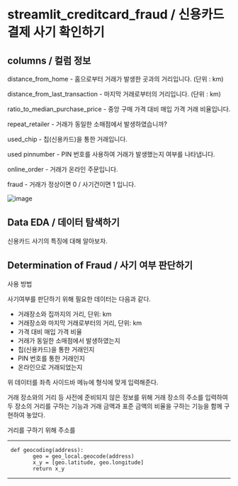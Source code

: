 # streamlit_creditcard_fraud / 신용카드 결제 사기 확인하기

## columns / 컬럼 정보

distance_from_home - 홈으로부터 거래가 발생한 곳과의 거리입니다. (단위 : km)

distance_from_last_transaction - 마지막 거래로부터의 거리입니다. (단위 : km)

ratio_to_median_purchase_price - 중앙 구매 가격 대비 매입 가격 거래 비율입니다.

repeat_retailer - 거래가 동일한 소매점에서 발생하였습니까?

used_chip - 칩(신용카드)을 통한 거래입니다.
     
used pinnumber - PIN 번호를 사용하여 거래가 발생했는지 여부를 나타냅니다.

online_order - 거래가 온라인 주문입니다.

fraud - 거래가 정상이면 0 / 사기건이면 1 입니다.

![image](https://user-images.githubusercontent.com/105832386/172273027-3e2b553b-0522-4c0f-b3fd-b46cf1570821.png)

## Data EDA / 데이터 탐색하기
신용카드 사기의 특징에 대해 알아보자.

## Determination of Fraud / 사기 여부 판단하기

사용 방법

사기여부를 판단하기 위해 필요한 데이터는 다음과 같다.

- 거래장소와 집까지의 거리, 단위: km
- 거래장소와 마지막 거래로부터의 거리, 단위: km
- 가격 대비 매입 가격 비율
- 거래가 동일한 소매점에서 발생하였는지
- 칩(신용카드)을 통한 거래인지
- PIN 번호를 통한 거래인지
- 온라인으로 거래되었는지 

위 데이터를 좌측 사이드바 메뉴에 형식에 맞게 입력해준다.

거래 장소와의 거리 등 사전에 준비되지 않은 정보를 위해 
거래 장소의 주소를 입력하여 두 장소의 거리를 구하는 기능과
거래 금액과 표준 금액의 비율을 구하는 기능을 함께 구현하여 놓았다.

거리를 구하기 위해 주소를 
***

     def geocoding(address):
            geo = geo_local.geocode(address)
            x_y = [geo.latitude, geo.longitude]
            return x_y
            
***



  





